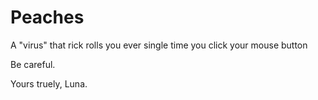 # Peaches
A "virus" that rick rolls you ever single time you click your mouse button

Be careful.

Yours truely,
Luna.

